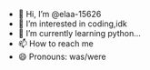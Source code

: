 - 👋 Hi, I’m @elaa-15626
- 👀 I’m interested in coding,idk
- 🌱 I’m currently learning python...
- 📫 How to reach me 
- 😄 Pronouns: was/were
  

<!---
elaa-15626/elaa-15626 is a ✨ special ✨ repository because its `README.md` (this file) appears on your GitHub profile.
You can click the Preview link to take a look at your changes.
--->
